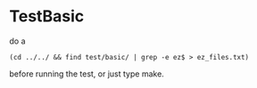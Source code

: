 # TestBasic

do a

```
(cd ../../ && find test/basic/ | grep -e ez$ > ez_files.txt)
```

before running the test, or just type make.
